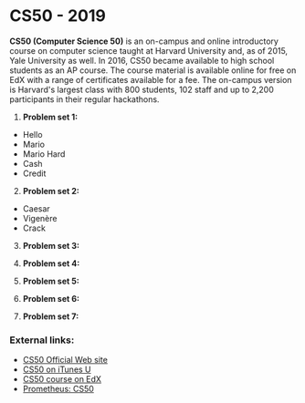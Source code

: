 # CS50 - 2019

**CS50 (Computer Science 50)** is an on-campus and online introductory course on computer science taught at Harvard University and, as of 2015, Yale University as well. In 2016, CS50 became available to high school students as an AP course. The course material is available online for free on EdX with a range of certificates available for a fee. The on-campus version is Harvard's largest class with 800 students, 102 staff and up to 2,200 participants in their regular hackathons.

1. __Problem set 1:__
  * Hello
  * Mario
  * Mario Hard
  * Cash
  * Credit

2. __Problem set 2:__
  * Caesar
  * Vigenère
  * Crack

3. __Problem set 3:__

4. __Problem set 4:__

5. __Problem set 5:__

6. __Problem set 6:__

7. __Problem set 7:__

### External links:
* [CS50 Official Web site](https://cs50.harvard.edu/)
* [CS50 on iTunes U](https://itunes.apple.com/us/course/cs50-2018/id1442570132)
* [CS50 course on EdX](https://www.edx.org/course/introduction-computer-science-harvardx-cs50x)
* [Prometheus: CS50](https://courses.prometheus.org.ua/courses/course-v1:Prometheus+CS50+2019_T1/info)